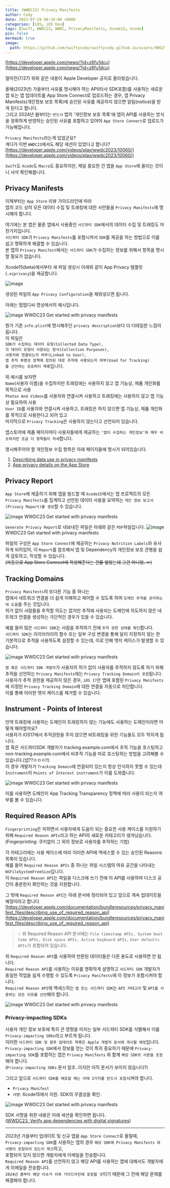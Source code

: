 ```yaml
---
title: (WWDC23) Privacy Manifests
author: Cody
date: 2023-07-29 00:34:00 +0800
categories: [iOS, iOS Dev]
tags: [Swift, WWDC23, WWDC, PrivacyManifests, Xcode15, Xcode]
pin: false
mermaid: true
image:
  path: https://github.com/swiftycody/swiftycody.github.io/assets/9062513/70be61ca-5b35-4911-af99-890327eff3cb
---
```

[https://developer.apple.com/news/?id=z6fu1dcu](https://developer.apple.com/news/?id=z6fu1dcu) 

얼마전(7/27) 위와 같은 내용이 Apple Developer 공지로 올라왔습니다.  
   
올해(2023년) 가을부터 사유를 명시해야 하는 API(타사 SDK포함)를 사용하는 새로운 앱 또는 앱 업데이트를 App Store Connect로 업로드하는 경우, 앱 Privacy Manifests(개인정보 보호 목록)에 승인된 사유를 제공하지 않으면 알림(notice)을 받게 된다고 합니다.  
그리고 2024년 봄부터는 `반드시` 앱의 '개인정보 보호 목록'에 앱이 API를 사용하는 방식을 정확하게 반영하는 승인된 사유를 포함하고 있어야 `App Store Connect`로 업로드가 가능해집니다.  
   
`Privacy Manifests`라는게 있었군요?  
게다가 이번 `WWDC23`에서도 해당 세션이 있었다고 합니다?  
[https://developer.apple.com/videos/play/wwdc2023/10060/](https://developer.apple.com/videos/play/wwdc2023/10060/)

`Swift`도 `Xcode`도 `Macro`도 중요하지만, 제일 중요한 건 앱을 `App Store`에 올리는 것이니 샤샥 확인해봅니다.  

## Privacy Manifests

이제부터는 `App Store` 리뷰 가이드라인에 따라  
앱의 코드 상의 모든 데이터 수집 및 트래킹에 대한 사안들을 `Privacy Manifests`에 명시해야 합니다.  
   
여기에는 본 앱은 물론 앱에서 사용중인 `서드파티 SDK`에서의 데이터 수집 및 트래킹도 마찬가지입니다.  
`서드파티 SDK`가 `Privacy Manifests`를 포함시켜서 `SDK`를 제공을 하는 방법으로 이를 쉽고 명확하게 해결할 수 있습니다.  
본 앱의 `Privacy Manifest`에서는 `서드파티 SDK`가 수집하는 정보를 위해서 항목을 명시할 필요가 없습니다.  
   
Xcode15(beta)에서부터 새 파일 생성시 아래와 같이 App Privacy 템플릿(`.xcprivacy`)을 제공합니다.

![image](https://github.com/swiftycody/swiftycody.github.io/assets/9062513/e545be75-ef05-40d3-8e99-64e134cfcf0b)


생성된 파일의 `App Privacy Configuration`을 채워넣으면 됩니다.  
   
아래는 떱떱디씨 영상에서의 예시입니다.

![image](https://github.com/swiftycody/swiftycody.github.io/assets/9062513/70be61ca-5b35-4911-af99-890327eff3cb)
WWDC23 Get started with privacy manifests

뭔가 기존 `info.plist`에 명시해주던 `privacy description`보다 더 디테일한 느낌이 옵니다.  
이 파일은  
`SDK가 수집하는 데이터 유형(Collected Data Type),`  
`각 데이터 유형이 사용되는 방식(Collection Purposes),`  
`사용자와 연결되는지 여부(Linked to User),`  
`앱 추적 투명성 정책에 정의된 대로 추적에 사용되는지 여부(Used for Tracking)`  
`를 선언하는 프로퍼티 목록`입니다.  
   
위 예시를 보자면  
`Name`(사용자 이름)을 수집하지만 트래킹에는 사용하지 않고 앱 기능상, 제품 개인화를 목적으로 사용  
`Photos And Videos`를 사용자와 연결시켜 사용하고 트래킹에는 사용하지 않고 앱 기능상 필요하여 사용  
`User ID`를 사용자와 연결시켜 사용하고, 트래킹은 하지 않으면 앱 기능상, 제품 개인화를 목적으로 사용한다고 되어 있고  
마지막으로 `Privacy Tracking`은 사용하지 않는다고 선언되어 있습니다.  
  
앱스토어에 제품 페이지마다 사용자들에게 제공하는 `'앱이 수집하는 개인정보'와 매우 비슷하지만 조금 더 항목들이 자세`합니다.  
   
명시해주어야 할 개인정보 수집 항목은 아래 페이지들에 명시가 되어있습니다.

1. [Describing data use in privacy manifests](https://developer.apple.com/documentation/bundleresources/privacy_manifest_files/describing_data_use_in_privacy_manifests)
2. [App privacy details on the App Store](https://developer.apple.com/app-store/app-privacy-details/#linked-data)

## Privacy Report

`App Store`에 제출하기 위해 앱을 빌드할 때 `Xcode15`에서는 앱 프로젝트의 모든 `Privacy Manifests`를 집계하고 선언된 데이터 사용을 요약하는 `개인 정보 보고서(Privacy Report)를 생성`할 수 있습니다.

![image](https://github.com/swiftycody/swiftycody.github.io/assets/9062513/fa4c0e70-24d6-447a-8108-9bc9e26b370f)
WWDC23 Get started with privacy manifests

`Generate Privacy Report`로 내보내진 파일은 아래와 같은 `PDF`파일입니다.
![image](https://github.com/swiftycody/swiftycody.github.io/assets/9062513/65398fad-f2e9-4059-86f7-bc086cf557fd)
WWDC23 Get started with privacy manifests

파일의 구성은 `App Store Connect`에 제공하는 `Privacy Nutrition Labels`와 유사하게 되어있어, 이 `Report`를 참조해서 앱 및 Dependency의 개인정보 보호 관행을 쉽게 검토하고, 작성할 수 있습니다.  
~~(자동으로 App Store Connect에 작성해준다는 건줄 알았는데 그건 아니었..ㅠ)~~  
   
 

## Tracking Domains

`Privacy Manifests`의 또다른 기능 중 하나는  
앱에서 네트워크 연결을 더 쉽게 이해하고 제어할 수 있도록 하여 `도메인 추적을 관리하는 데 도움`을 주는 것입니다.  
허가 없이 사람들을 추적할 의도는 없지만 추적에 사용되는 도메인에 의도하지 않은 네트워크 연결을 생성하는 극단적인 경우가 있을 수 있습니다.  
  
예를 들어 많은 `서드파티 SDK`는 사람을 추적하기 전에 `추적 권한 상태를 확인`합니다.  
`서드파티 SDK`는 라이브러리의 함수 또는 일부 구성 변경을 통해 달리 지정하지 않는 한 기본적으로 추적을 사용하도록 설정할 수 있는데, 이로 인해 엣지 케이스가 발생할 수 있습니다.  
 

![image](https://github.com/swiftycody/swiftycody.github.io/assets/9062513/7ec1f763-7cf9-43d7-8122-50bbda48a3de)
WWDC23 Get started with privacy manifests

`앱 혹은 서드파티 SDK 개발자`가 사용자의 허가 없이 사용자를 추적하지 않도록 하기 위해 추적을 선언하는 `Privacy Manifests`에는 `Privacy Tracking Domain이 포함`됩니다.  
사용자가 추적 권한을 제공하지 않은 경우, `iOS 17`은 앱에 포함된 `Privacy Manifests`에 지정된 `Privacy Tracking Domain`에 대한 연결을 자동으로 차단합니다.  
이를 통해 이러한 엣지 케이스를 제거할 수 있습니다.  
   
 

## Instrument - Points of Interest

만약 트래킹에 사용하는 도메인이 트래킹하지 않는 기능에도 사용하는 도메인이라면 어떻게 해야할까요?  
사용자가 iOS17에서 추적권한을 주지 않으면 비트래킹을 위한 기능들도 모두 막히게 됩니다.  
앱 혹은 서드파티SDK 개발자가 tracking.example.com에서 추적 기능을 호스팅하고 non-tracking.example.com에서 비추적 기능을 따로 호스팅하는 방법을 고려해볼 수 있습니다.(넵??ㅇㅁㅇ!!)  
이 경우 개발자가 `Tracking Domain`에 연결되어 있는지 항상 인식하지 못할 수 있는데 `Instrument`의 `Points of Interest instrument`가 이를 도와줍니다.

![image](https://github.com/swiftycody/swiftycody.github.io/assets/9062513/c2de6b82-e8af-4a2d-8c8b-f8ca7899aace)
WWDC23 Get started with privacy manifests

이를 사용하면 도메인이 App Tracking Transparency 정책에 따라 사용이 되는지 여부를 볼 수 있습니다.  
 

## Required Reason APIs

`Fingerprinting`은 피하면서 사용자에게 도움이 되는 중요한 사용 케이스를 지원하기 위해 `Required Reason APIs`라고 하는 API의 새로운 카테고리가 생겨났습니다.  
(Fingerprinting: 쿠키없이 그 외의 정보로 사용자를 추적하는 기법)  
   
각 카테고리에는 사용 케이스에 따라 이러한 API에 액세스할 수 있는 승인된 Reasons 목록이 있습니다.  
예를 들어 `Required Reason APIs` 중 하나는 파일 시스템의 여유 공간을 나타내는 `NSFileSystemFreeSize`입니다.  
이 `Required Reason API`는 파일을 디스크에 쓰기 전에 이 API를 사용하여 디스크 공간이 충분한지 확인하는 것을 지원합니다.  
   
그 밖에 `Required Reason API`는 아래 문서에 정리되어 있고 앞으로 계속 업데이트될 예정이라고 합니다.  
[https://developer.apple.com/documentation/bundleresources/privacy_manifest_files/describing_use_of_required_reason_api](https://developer.apple.com/documentation/bundleresources/privacy_manifest_files/describing_use_of_required_reason_api)

> 💡 위 Required Reason API 문서에는 `File timestamp APIs, System boot time APIs, Disk space APIs, Active keyboard APIs,` `User defaults APIs`가 포함되어 있습니다.

   
위 `Required Reason API`를 사용하여 반환된 데이터들은 다른 용도로 사용하면 안 됩니다.  
`Required Reason API`를 사용하는 이유를 명확하게 설명하고 `서드파티 SDK` 개발자가 동일한 작업을 쉽게 수행할 수 있도록 `Privacy Manifests`에 이 정보가 포함시켜야 합니다.  
`Required Reason API`에 액세스하는 `앱 또는 서드파티 SDK`는 `API 카테고리` 및 `API를 사용하는 모든 이유를 선언`해야 합니다.

![image](https://github.com/swiftycody/swiftycody.github.io/assets/9062513/14a5e881-13b2-4175-8c23-28c05e9dca10)
WWDC23 Get started with privacy manifests

### Privacy-impacting SDKs

사용자 개인 정보 보호에 특히 큰 영향을 미치는 일부 서드파티 SDK를 식별해서 이를 `Privacy-impacting SDKs`라고 부르게 됩니다.  
이러한 `서드파티 SDK 및 향후 업데이트 목록은 Apple 개발자 문서에 게시될 예정`입니다.  
`Privacy-impacting SDK`에서 정보를 얻는 것이 특히 중요하기 때문에 `Privacy-impacting SDK`를 포함하는 앱은 `Privacy Manifests` 와 함께 `해당 SDK의 사본을 포함`해야 합니다.  
(`Privacy-impacting SDKs` 문서 참조..이지만 아직 문서가 보이지 않습니다?)  
   
그리고 앞으로 `서드파티 SDK를 배포할 때는 아래 2가지를 반드시 포함`시켜야 합니다.

- `Privacy Manifest`
- `서명`: Xcode15에서 지원. SDK의 무결성을 확인.

![image](https://github.com/swiftycody/swiftycody.github.io/assets/9062513/9c47e212-f888-4146-87c3-ca0b14e5ca3b)
WWDC23 Get started with privacy manifests

   
SDK 서명을 위한 내용은 아래 세션을 확인하면 됩니다.  
([WWDC23. Verify app dependencies with digital signatures](https://developer.apple.com/videos/play/wwdc2023/10061/))  
 

---

2023년 가을부터 업데이트 및 신규 앱을 `App Store Connect`로 올릴때,  
`Privacy-impacting SDK`를 사용하는 앱의 경우 `해당 SDK에 Privacy Manifests 와 서명이 포함되어 있는지 체크`하고,  
포함되어 있지 않으면 개발자에게 이메일을 전송합니다.  
`Required Reason API`를 선언하지 않고 해당 API를 사용하는 앱에 대해서도 개발자에게 이메일을 전송합니다.  
`2024년 봄부터 해당 이슈가 리뷰 가이드라인에 포함될 것`이기 때문에 그 전에 해당 문제를 해결해야 합니다.